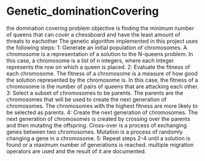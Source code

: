 # Genetic_dominationCovering
the domination covering problem objective is finding the minimum number of queens that can cover a chessboard and have the least amount of threats to eachother
The genetic algorithm implemented in this project uses the following steps:
  1:  Generate an initial population of chromosomes. A chromosome is a representation of a solution to the N-queens problem. In this case, a chromosome is a list of n integers, where each integer represents the row on which a queen is placed.
  2:  Evaluate the fitness of each chromosome. The fitness of a chromosome is a measure of how good the solution represented by the chromosome is. In this case, the fitness of a chromosome is the number of pairs of queens that are attacking each other.
  3:  Select a subset of chromosomes to be parents. The parents are the chromosomes that will be used to create the next generation of chromosomes. The chromosomes with the highest fitness are more likely to be selected as parents.
  4:  Create the next generation of chromosomes. The next generation of chromosomes is created by crossing over the parents and then mutating the offspring. Cross-over is a process of exchanging genes between two chromosomes. Mutation is a process of randomly changing a gene in a chromosome.
  5:  Repeat steps 2-4 until a solution is found or a maximum number of generations is reached.
multiple migration operators are used and the result of it are documented.
